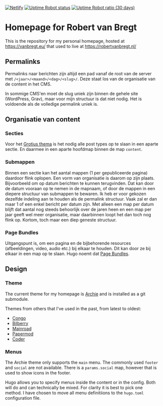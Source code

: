[![Netlify](https://img.shields.io/netlify/02f7a50c-4687-42da-a8c0-4fc97c730925?label=build)](https://app.netlify.com/sites/extraordinary-melomakarona-3a9ef1/deploys)
[![Uptime Robot status](https://img.shields.io/uptimerobot/status/m788109163-4ff579b3c43afde55d7be936)](https://stats.uptimerobot.com/9987YCk75y/778967457)
[![Uptime Robot ratio (30 days)](https://img.shields.io/uptimerobot/ratio/m788109163-4ff579b3c43afde55d7be936)](https://stats.uptimerobot.com/9987YCk75y/778967457)

# Homepage for Robert van Bregt

This is the repository for my personal homepage, hosted at https://vanbregt.eu/ that used to live at https://robertvanbregt.nl/

## Permalinks

Permalinks naar berichten zijn altijd een pad vanaf de root van de server met `/<jaar>/<maand>/<dag>/<slug>/`. Deze staat los van de organisatie van de content in het CMS.

In sommige CMS'en moet de slug uniek zijn binnen de gehele site (WordPress, Grav), maar voor mijn structuur is dat niet nodig. Het is voldoende als de volledige permalink uniek is.

## Organisatie van content

### Secties

Voor het [Grotius thema](https://vanbregt.eu/hugo-grotius) is het nodig alle post types op te slaan in een aparte sectie.
En daarmee in een aparte hoofdmap binnen de map `content`.

### Submappen

Binnen een sectie kan het aantal mappen (1 per gepubliceerde pagina) daardoor flink oplopen.
Een vorm van organisatie is daarom op zijn plaats.
Bijvoorbeeld om op datum berichten te kunnen terugvinden.
Dat kan door de datum vooraan op te nemen in de mapnaam, of door de mappen in een diepere structuur van submappen te bewaren.
Ik heb er voor gekozen dezelfde indeling aan te houden als de permalink structuur.
Vaak zal er dan maar 1 of een enkel bericht per datum zijn.
Met alleen een map per datum blijft dat aantal nog steeds behoorlijk over de jaren heen en een map per jaar geeft wel meer organisatie, maar daarbinnen loopt het dan toch nog flink op. Kortom, toch maar een diep geneste structuur.

### Page Bundles

Uitgangspunt is, om een pagina en de bijbehorende resources (afbeeldingen, video, audio etc.) bij elkaar te houden. Dit kan door ze bij elkaar in een map op te slaan. Hugo noemt dat [Page Bundles](https://gohugo.io/content-management/organization/#page-bundles).

## Design

### Theme

The current theme for my homepage is [Archie](https://github.com/athul/archie) and is installed as a git submodule.

Themes from others that I've used in the past, from latest to oldest:

- [Congo](https://github.com/jpanther/Congo)
- [Bilberry](https://themes.gohugo.io/themes/bilberry-hugo-theme/)
- [Mainroad](https://github.com/Vimux/Mainroad)
- [Papermod](https://github.com/adityatelange/hugo-PaperMod)
- [Coder](https://github.com/luizdepra/hugo-coder)

### Menus

The Archie theme only supports the `main` menu. The commonly used `footer` and `social` are not available. There is a `params.social` map, however that is used to show icons in the footer.

Hugo allows you to specify menus inside the content or in the config. Both will do and can technically be mixed. For clarity it is best to pick one method. I have chosen to move all menu definitiions to the `hugo.toml` configuration file.
